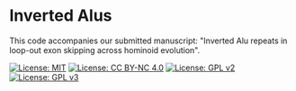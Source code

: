 # Inverted Alus
This code accompanies our submitted manuscript: "Inverted Alu repeats in loop-out exon skipping across hominoid evolution".

[![License: MIT](https://img.shields.io/badge/License-MIT-yellow.svg)](https://opensource.org/licenses/MIT)
[![License: CC BY-NC 4.0](https://img.shields.io/badge/License-CC_BY--NC_4.0-lightgrey.svg)](https://creativecommons.org/licenses/by-nc/4.0/)
[![License: GPL v2](https://img.shields.io/badge/License-GPL_v2-blue.svg)](https://www.gnu.org/licenses/old-licenses/gpl-2.0.en.html)
[![License: GPL v3](https://img.shields.io/badge/License-GPLv3-blue.svg)](https://www.gnu.org/licenses/gpl-3.0)
